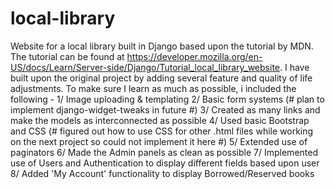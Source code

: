 # local-library
Website for a local library built in Django based upon the tutorial by MDN.
The tutorial can be found at https://developer.mozilla.org/en-US/docs/Learn/Server-side/Django/Tutorial_local_library_website.
I have built upon the original project by adding several feature and quality of life adjustments.
To make sure I learn as much as possible, i included the following -
1/ Image uploading & templating
2/ Basic form systems (# plan to implement django-widget-tweaks in future #)
3/ Created as many links and make the models as interconnected as possible
4/ Used basic Bootstrap and CSS (# figured out how to use CSS for other .html files while working on the next project so could not implement it here #)
5/ Extended use of paginators
6/ Made the Admin panels as clean as possible
7/ Implemented use of Users and Authentication to display different fields based upon user
8/ Added 'My Account' functionality to display Borrowed/Reserved books
